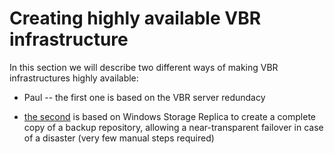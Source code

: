 # Creating highly available VBR infrastructure

In this section we will describe two different ways of making VBR infrastructures highly available:

- Paul -- the first one is based on the VBR server redundacy

- [the second](./repo_ha-WSR/wsr.md) is based on Windows Storage Replica to create a complete copy of a backup repository, allowing a near-transparent failover in case of a disaster (very few manual steps required)

